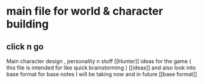 # main file for world & character building 

## **click n go** 

 Main character design , personality n stuff [[Hunter]]
 ideas for the game ( this file is intended for like quick brainstorming ) [[ideas]]
 and also look into base format for base notes I will be taking now and in future [[base format]]


